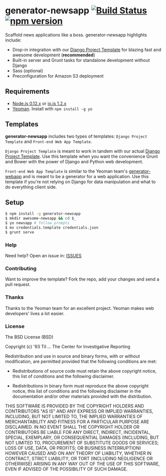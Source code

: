 # generator-newsapp [![Build Status](https://secure.travis-ci.org/cirlabs/generator-newsapp.png?branch=master)](https://travis-ci.org/cirlabs/generator-newsapp) [![npm version](https://badge.fury.io/js/generator-newsapp.svg)](http://badge.fury.io/js/generator-newsapp)

Scaffold news applications like a boss. generator-newsapp highlights include:

- Drop-in integration with our [Django Project Template](https://github.com/cirlabs/django-project-template) for blazing fast and awesome development (__recommended__)
- Built-in server and Grunt tasks for standalone development without Django
- Sass (optional)
- Preconfiguration for Amazon S3 deployment

## Requirements
- [Node.js 0.12.x](http://nodejs.org/) or [io.js 1.2.x](https://iojs.org/en/index.html)
- [Yeoman](http://yeoman.io/). Install with `npm install -g yo`

## Templates
__generator-newsapp__ includes two types of templates: `Django Project Template` and `Front-end Web App Template`.

`Django Project Template` is meant to work in tandem with our actual [Django Project Template](https://github.com/cirlabs/django-project-template). Use this template when you want the convenience Grunt and Bower with the power of Django and Python web development.

`Front-end Web App Template` is similar to the Yeoman team's [generator-webapp](https://github.com/yeoman/generator-webapp) and is meant to be a generator for a web application. Use this template if you're not relying on Django for data manipulation and what to do everything client side.

## Setup
```bash
$ npm install -g generator-newsapp
$ mkdir awesome-newsapp && cd $_
$ yo newsapp # follow prompts
$ mv credentials.template credentials.json
$ grunt serve
```
### Help
Need help? Open an issue in: [ISSUES](https://github.com/cirlabs/generator-newsapp/issues)

### Contributing
Want to improve the template? Fork the repo, add your changes and send a pull request.

### Thanks
Thanks to the Yeoman team for an excellent project. Yeoman makes web developers' lives a lot easier.

### License
The BSD License (BSD)

Copyright (c) '93 Til ... The Center for Investigative Reporting

Redistribution and use in source and binary forms, with or without
modification, are permitted provided that the following conditions are met:

* Redistributions of source code must retain the above copyright notice, this
  list of conditions and the following disclaimer.

* Redistributions in binary form must reproduce the above copyright notice,
  this list of conditions and the following disclaimer in the documentation
  and/or other materials provided with the distribution.

THIS SOFTWARE IS PROVIDED BY THE COPYRIGHT HOLDERS AND CONTRIBUTORS "AS IS"
AND ANY EXPRESS OR IMPLIED WARRANTIES, INCLUDING, BUT NOT LIMITED TO, THE
IMPLIED WARRANTIES OF MERCHANTABILITY AND FITNESS FOR A PARTICULAR PURPOSE ARE
DISCLAIMED. IN NO EVENT SHALL THE COPYRIGHT HOLDER OR CONTRIBUTORS BE LIABLE
FOR ANY DIRECT, INDIRECT, INCIDENTAL, SPECIAL, EXEMPLARY, OR CONSEQUENTIAL
DAMAGES (INCLUDING, BUT NOT LIMITED TO, PROCUREMENT OF SUBSTITUTE GOODS OR
SERVICES; LOSS OF USE, DATA, OR PROFITS; OR BUSINESS INTERRUPTION) HOWEVER
CAUSED AND ON ANY THEORY OF LIABILITY, WHETHER IN CONTRACT, STRICT LIABILITY,
OR TORT (INCLUDING NEGLIGENCE OR OTHERWISE) ARISING IN ANY WAY OUT OF THE USE
OF THIS SOFTWARE, EVEN IF ADVISED OF THE POSSIBILITY OF SUCH DAMAGE.
